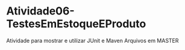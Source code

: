 # Atividade06-TestesEmEstoqueEProduto
Atividade para mostrar e utilizar JUnit e Maven
Arquivos em MASTER
